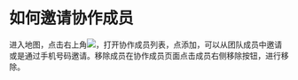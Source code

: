 # 如何邀请协作成员

进入地图，点击右上角![](https://pic.dituwuyou.com/map/picture/m-addmembers/m-addmembers1.png)，打开协作成员列表，点添加，可以从团队成员中邀请或是通过手机号码邀请。移除成员在协作成员页面点击成员右侧移除按钮，进行移除。


